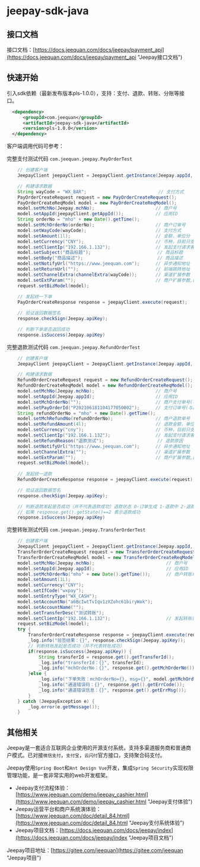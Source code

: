 # jeepay-sdk-java

## 接口文档

接口文档：[https://docs.jeequan.com/docs/jeepay/payment_api](https://docs.jeequan.com/docs/jeepay/payment_api "Jeepay接口文档")

## 快速开始

引入sdk依赖（最新发布版本pls-1.0.0），支持：支付、退款、转账、分账等接口。

```xml
  <dependency>
      <groupId>com.jeequan</groupId>
      <artifactId>jeepay-sdk-java</artifactId>
      <version>pls-1.0.0</version>
  </dependency>
```

客户端调用代码可参考：

完整支付测试代码 `com.jeequan.jeepay.PayOrderTest`

```java
    // 创建客户端
    JeepayClient jeepayClient = JeepayClient.getInstance(Jeepay.appId, Jeepay.apiKey);

    // 构建请求数据
    String wayCode = "WX_BAR";                           // 支付方式
    PayOrderCreateRequest request = new PayOrderCreateRequest();
    PayOrderCreateReqModel model = new PayOrderCreateReqModel();
    model.setMchNo(Jeepay.mchNo);                       // 商户号
    model.setAppId(jeepayClient.getAppId());            // 应用ID
    String orderNo = "mho" + new Date().getTime();
    model.setMchOrderNo(orderNo);                       // 商户订单号
    model.setWayCode(wayCode);                          // 支付方式
    model.setAmount(1l);                                // 金额，单位分
    model.setCurrency("CNY");                           // 币种，目前只支持cny
    model.setClientIp("192.166.1.132");                 // 发起支付请求客户端的IP地址
    model.setSubject("商品标题");                         // 商品标题
    model.setBody("商品描述");                            // 商品描述
    model.setNotifyUrl("https://www.jeequan.com");      // 异步通知地址
    model.setReturnUrl("");                             // 前端跳转地址
    model.setChannelExtra(channelExtra(wayCode));       // 渠道扩展参数
    model.setExtParam("");                              // 商户扩展参数,回调时原样返回
    request.setBizModel(model);
    
    // 发起统一下单
    PayOrderCreateResponse response = jeepayClient.execute(request);

    // 验证返回数据签名
    response.checkSign(Jeepay.apiKey);

    // 判断下单是否返回成功
    response.isSuccess(Jeepay.apiKey)
```

完整退款测试代码 `com.jeequan.jeepay.RefundOrderTest`

```java
    // 创建客户端
    JeepayClient jeepayClient = JeepayClient.getInstance(Jeepay.appId, Jeepay.apiKey);

    // 构建请求数据
    RefundOrderCreateRequest request = new RefundOrderCreateRequest();
    RefundOrderCreateReqModel model = new RefundOrderCreateReqModel();
    model.setMchNo(Jeepay.mchNo);                       // 商户号
    model.setAppId(Jeepay.appId);                       // 应用ID
    model.setMchOrderNo("");                            // 商户支付单号(与支付订单号二者传一)
    model.setPayOrderId("P202106181104177050002");      // 支付订单号(与商户支付单号二者传一)
    String refundOrderNo = "mho" + new Date().getTime();
    model.setMchRefundNo(refundOrderNo);                // 商户退款单号
    model.setRefundAmount(4l);                          // 退款金额，单位分
    model.setCurrency("cny");                           // 币种，目前只支持cny
    model.setClientIp("192.166.1.132");                 // 发起支付请求客户端的 IP 地址，格式为 IPV4，如: 127.0.0.1
    model.setRefundReason("退款测试");                    // 退款原因
    model.setNotifyUrl("https://www.jeequan.com");      // 异步通知地址
    model.setChannelExtra("");                          // 渠道扩展参数
    model.setExtParam("");                              // 商户扩展参数,回调时原样返回
    request.setBizModel(model);
    
    // 发起统一退款
    RefundOrderCreateResponse response = jeepayClient.execute(request);

    // 验证返回数据签名
    response.checkSign(Jeepay.apiKey);

    // 判断退款发起是否成功（并不代表退款成功）退款状态 0-订单生成 1-退款中 2-退款成功 3-退款失败 4-退款关闭
    // 如果 response.get().getState()==2 表示退款成功
    response.isSuccess(Jeepay.apiKey)
```

完整转账测试代码 `com.jeequan.jeepay.TransferOrderTest`

```java
    // 创建客户端
    JeepayClient jeepayClient = JeepayClient.getInstance(Jeepay.appId, Jeepay.apiKey);
    TransferOrderCreateRequest request = new TransferOrderCreateRequest();
    TransferOrderCreateReqModel model = new TransferOrderCreateReqModel();
    model.setMchNo(Jeepay.mchNo);                           // 商户号
    model.setAppId(Jeepay.appId);                           // 应用ID
    model.setMchOrderNo("mho" + new Date().getTime());      // 商户转账单号
    model.setAmount(1L);
    model.setCurrency("CNY");
    model.setIfCode("wxpay");
    model.setEntryType("WX_CASH");
    model.setAccountNo("a6BcIwtTvIqv1zXZohc61biryWok");
    model.setAccountName("");
    model.setTransferDesc("测试转账");
    model.setClientIp("192.166.1.132");                     // 发起转账请求客户端的IP地址
    request.setBizModel(model);
    try {
        TransferOrderCreateResponse response = jeepayClient.execute(request);
        _log.info("验签结果：{}", response.checkSign(Jeepay.apiKey));
        // 判断转账发起是否成功（并不代表转账成功）
        if(response.isSuccess(Jeepay.apiKey)) {
            String transferId = response.get().getTransferId();
            _log.info("transferId：{}", transferId);
            _log.info("mchOrderNo：{}", response.get().getMchOrderNo());
        }else {
            _log.info("下单失败：mchOrderNo={}, msg={}", model.getMchOrderNo(), response.getMsg());
            _log.info("通道错误码：{}", response.get().getErrCode());
            _log.info("通道错误信息：{}", response.get().getErrMsg());
        }
    } catch (JeepayException e) {
        _log.error(e.getMessage());
    }
```

## 其他相关

Jeepay是一套适合互联网企业使用的开源支付系统，支持多渠道服务商和普通商户模式。已对接`微信支付`，`支付宝`，`云闪付`官方接口，支持聚合码支付。

Jeepay使用`Spring Boot`和`Ant Design Vue`开发，集成`Spring Security`实现权限管理功能，是一套非常实用的web开发框架。

- Jeepay支付流程体验：[https://www.jeequan.com/demo/jeepay_cashier.html](https://www.jeequan.com/demo/jeepay_cashier.html "Jeepay支付体验")
- Jeepay运营平台和商户系统演体验：[https://www.jeequan.com/doc/detail_84.html](https://www.jeequan.com/doc/detail_84.html "Jeepay支付系统体验")
- Jeepay项目文档：[https://docs.jeequan.com/docs/jeepay/index](https://docs.jeequan.com/docs/jeepay/index "Jeepay项目文档")

Jeepay项目地址：[https://gitee.com/jeequan](https://gitee.com/jeequan "Jeepay项目")
